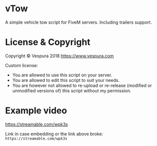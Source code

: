 # vTow
A simple vehicle tow script for FiveM servers.
Including trailers support.


# License & Copyright
Copyright © Vespura 2018
https://www.vespura.com

Custom license:
- You are allowed to use this script on your server.
- You are allowed to edit this script to suit your needs.
- You are however not allowed to re-upload or re-release (modified or unmodified versions of) this script without my permission.


# Example video
https://streamable.com/wpk3s

Link in case embedding or the link above broke: `https://streamable.com/wpk3s`

